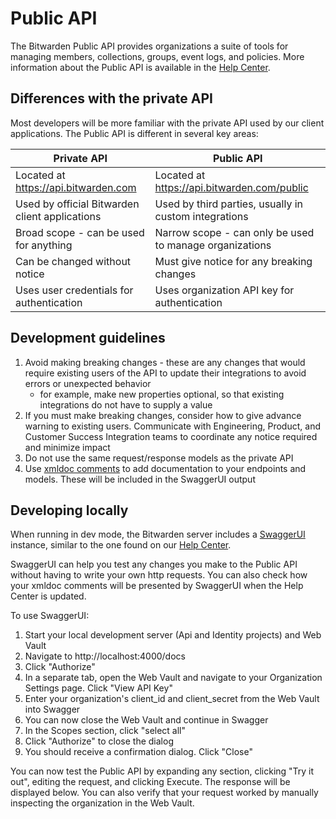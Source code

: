 # Public API

The Bitwarden Public API provides organizations a suite of tools for managing members, collections,
groups, event logs, and policies. More information about the Public API is available in the
[Help Center](https://bitwarden.com/help/public-api/).

## Differences with the private API

Most developers will be more familiar with the private API used by our client applications. The
Public API is different in several key areas:

<!-- prettier-ignore -->
| Private API | Public API |
| --- | --- |
| Located at https://api.bitwarden.com | Located at https://api.bitwarden.com/public |
| Used by official Bitwarden client applications | Used by third parties, usually in custom integrations |
| Broad scope - can be used for anything | Narrow scope - can only be used to manage organizations |
| Can be changed without notice | Must give notice for any breaking changes
| Uses user credentials for authentication | Uses organization API key for authentication |

## Development guidelines

1. Avoid making breaking changes - these are any changes that would require existing users of the
   API to update their integrations to avoid errors or unexpected behavior
   - for example, make new properties optional, so that existing integrations do not have to supply
     a value
2. If you must make breaking changes, consider how to give advance warning to existing users.
   Communicate with Engineering, Product, and Customer Success Integration teams to coordinate any
   notice required and minimize impact
3. Do not use the same request/response models as the private API
4. Use [xmldoc comments](https://learn.microsoft.com/en-us/dotnet/csharp/language-reference/xmldoc/)
   to add documentation to your endpoints and models. These will be included in the SwaggerUI output

## Developing locally

When running in dev mode, the Bitwarden server includes a
[SwaggerUI](https://swagger.io/tools/swagger-ui/) instance, similar to the one found on our
[Help Center](https://bitwarden.com/help/api/).

SwaggerUI can help you test any changes you make to the Public API without having to write your own
http requests. You can also check how your xmldoc comments will be presented by SwaggerUI when the
Help Center is updated.

To use SwaggerUI:

1. Start your local development server (Api and Identity projects) and Web Vault
2. Navigate to http://localhost:4000/docs
3. Click "Authorize"
4. In a separate tab, open the Web Vault and navigate to your Organization Settings page. Click
   "View API Key"
5. Enter your organization's client_id and client_secret from the Web Vault into Swagger
6. You can now close the Web Vault and continue in Swagger
7. In the Scopes section, click "select all"
8. Click "Authorize" to close the dialog
9. You should receive a confirmation dialog. Click "Close"

You can now test the Public API by expanding any section, clicking "Try it out", editing the
request, and clicking Execute. The response will be displayed below. You can also verify that your
request worked by manually inspecting the organization in the Web Vault.
